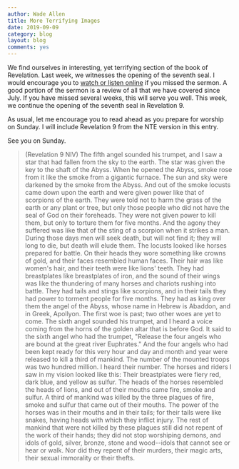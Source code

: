 ```yaml
---
author: Wade Allen
title: More Terrifying Images
date: 2019-09-09
category: blog
layout: blog
comments: yes
---
```


We find ourselves in interesting, yet terrifying section of the book of Revelation. Last week, we witnesses the opening of the seventh seal. I would encourage you to [watch or listen online](https://fbcmuncie.org/keepup) if you missed the sermon. A good portion of the sermon is a review of all that we have covered since July. If you have missed several weeks, this will serve you well. This week, we continue the opening of the seventh seal in Revelation 9.

As usual, let me encourage you to read ahead as you prepare for worship on Sunday. I will include Revelation 9 from the NTE version in this entry.

See you on Sunday.

>(Revelation 9 NIV) The fifth angel sounded his trumpet, and I saw a star that had fallen from the sky to the earth. The star was given the key to the shaft of the Abyss. When he opened the Abyss, smoke rose from it like the smoke from a gigantic furnace. The sun and sky were darkened by the smoke from the Abyss. And out of the smoke locusts came down upon the earth and were given power like that of scorpions of the earth. They were told not to harm the grass of the earth or any plant or tree, but only those people who did not have the seal of God on their foreheads. They were not given power to kill them, but only to torture them for five months. And the agony they suffered was like that of the sting of a scorpion when it strikes a man. During those days men will seek death, but will not find it; they will long to die, but death will elude them. The locusts looked like horses prepared for battle. On their heads they wore something like crowns of gold, and their faces resembled human faces. Their hair was like women's hair, and their teeth were like lions' teeth. They had breastplates like breastplates of iron, and the sound of their wings was like the thundering of many horses and chariots rushing into battle. They had tails and stings like scorpions, and in their tails they had power to torment people for five months. They had as king over them the angel of the Abyss, whose name in Hebrew is Abaddon, and in Greek, Apollyon. The first woe is past; two other woes are yet to come. The sixth angel sounded his trumpet, and I heard a voice coming from the horns of the golden altar that is before God. It said to the sixth angel who had the trumpet, "Release the four angels who are bound at the great river Euphrates." And the four angels who had been kept ready for this very hour and day and month and year were released to kill a third of mankind. The number of the mounted troops was two hundred million. I heard their number. The horses and riders I saw in my vision looked like this: Their breastplates were fiery red, dark blue, and yellow as sulfur. The heads of the horses resembled the heads of lions, and out of their mouths came fire, smoke and sulfur. A third of mankind was killed by the three plagues of fire, smoke and sulfur that came out of their mouths. The power of the horses was in their mouths and in their tails; for their tails were like snakes, having heads with which they inflict injury. The rest of mankind that were not killed by these plagues still did not repent of the work of their hands; they did not stop worshiping demons, and idols of gold, silver, bronze, stone and wood--idols that cannot see or hear or walk. Nor did they repent of their murders, their magic arts, their sexual immorality or their thefts.

